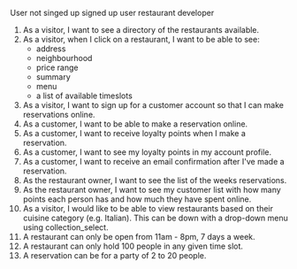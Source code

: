 <!-- USER STORIES -->

User not singed up
signed up user
restaurant
developer


1. As a visitor, I want to see a directory of the restaurants available.
2. As a visitor, when I click on a restaurant, I want to be able to see:
	* address
	* neighbourhood
	* price range
	* summary
	* menu
	* a list of available timeslots
3. As a visitor, I want to sign up for a customer account so that I can make reservations online.
4. As a customer, I want to be able to make a reservation online.
5. As a customer, I want to receive loyalty points when I make a reservation.
6. As a customer, I want to see my loyalty points in my account profile.
7. As a customer, I want to receive an email confirmation after I've made a reservation.
8. As the restaurant owner, I want to see the list of the weeks reservations.
9. As the restaurant owner, I want to see my customer list with how many points each person has and how much they have spent online.
10. As a visitor, I would like to be able to view restaurants based on their cuisine category (e.g. Italian). This can be down with a drop-down menu using collection_select.
11. A restaurant can only be open from 11am - 8pm, 7 days a week.
12. A restaurant can only hold 100 people in any given time slot.
13. A reservation can be for a party of 2 to 20 people.
